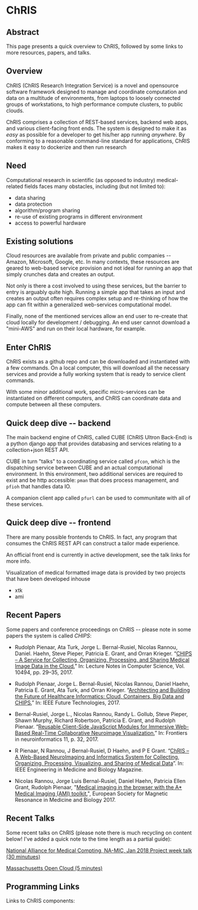 # ChRIS

## Abstract
This page presents a quick overview to ChRIS, followed by some links to more resources, papers, and talks.

## Overview
ChRIS (ChRIS Research Integration Service) is a novel and opensource software framework designed to manage and coordinate computation and data on a multitude of environments, from laptops to loosely connected groups of workstations, to high performance compute clusters, to public clouds.

ChRIS comprises a collection of REST-based services, backend web apps, and various client-facing front ends. The system is designed to make it as *easy* as possible for a developer to get his/her app running *anywhere*. By conforming to a reasonable command-line standard for applications, ChRIS makes it easy to dockerize and then run research 

## Need

Computational research in scientific (as opposed to industry) medical-related fields faces many obstacles, including (but not limited to):

* data sharing
* data protection
* algorithm/program sharing
* re-use of existing programs in different environment
* access to powerful hardware

## Existing solutions

Cloud resources are available from private and public companies -- Amazon, Microsoft, Google, etc. In many contexts, these resources are geared to web-based service provision and not ideal for running an app that simply crunches data and creates an output.

Not only is there a cost involved to using these services, but the barrier to entry is arguably quite high. Running a simple app that takes an input and creates an output often requires complex setup and re-thinking of how the app can fit within a generalized web-services computational model.

Finally, none of the mentioned services allow an end user to re-create that cloud locally for development / debugging. An end user cannot download a "mini-AWS" and run on their local hardware, for example.

## Enter ChRIS

ChRIS exists as a github repo and can be downloaded and instantiated with a few commands. On a local computer, this will download all the necessary services and provide a fully working system that is ready to service client commands.

With some minor additional work, specific micro-services can be instantiated on different computers, and ChRIS can coordinate data and compute between all these computers.

## Quick deep dive -- backend

The main backend engine of ChRIS, called CUBE (ChRIS Ultron Back-End) is a python django app that provides databasing and services relating to a collection+json REST API.

CUBE in turn "talks" to a coordinating service called ``pfcon``, which  is the dispatching service between CUBE and an actual computational environment. In this environment, two additional services are required to exist and be http accessible: ``pman`` that does process management, and ``pfioh`` that handles data IO.

A companion client app called ``pfurl`` can be used to communitate with all of these services.

## Quick deep dive -- frontend

There are many possible frontends to ChRIS. In fact, any program that consumes the ChRIS REST API can construct a tailor made experience.

An official front end is currently in active development, see the talk links for more info.

Visualization of medical formatted image data is provided by two projects that have been developed inhouse

* xtk 
* ami

## Recent Papers

Some papers and conference proceedings on ChRIS -- please note in some papers the system is called *CHIPS*:

* Rudolph Pienaar, Ata Turk, Jorge L. Bernal-Rusiel, Nicolas Rannou, Daniel. Haehn, Steve Pieper, Patricia E. Grant, and Orran Krieger. “[CHIPS – A Service for Collecting, Organizing, Processing, and Sharing Medical Image Data in the Cloud.](https://github.com/FNNDSC/CHRIS_docs/blob/master/papers/LNCS_VLDB_Healthcare.pdf)” In: Lecture Notes in Computer Science, Vol. 10494, pp. 29–35, 2017.

* Rudolph Pienaar, Jorge L. Bernal-Rusiel, Nicolas Rannou, Daniel Haehn, Patricia E. Grant, Ata Turk, and Orran Krieger. “[Architecting and Building the Future of Healthcare Informatics: Cloud, Containers, Big Data and CHIPS.](https://github.com/FNNDSC/CHRIS_docs/blob/master/papers/FTC_2017_IEEE_Conference.pdf)” In: IEEE Future Technologies, 2017.

* Bernal-Rusiel, Jorge L., Nicolas Rannou, Randy L. Gollub, Steve Pieper, Shawn Murphy, Richard Robertson, Patricia E. Grant, and Rudolph Pienaar. “[Reusable Client-Side JavaScript Modules for Immersive Web-Based Real-Time Collaborative Neuroimage Visualization.](https://github.com/FNNDSC/CHRIS_docs/blob/master/papers/fninf-11-00032.pdf)” In: Frontiers in neuroinformatics 11, p. 32, 2017.

* R Pienaar, N Rannou, J Bernal-Rusiel, D Haehn, and P E Grant. “[ChRIS – A Web-Based NeuroImaging and Informatics System for Collecting, Organizing, Processing, Visualizing, and Sharing of Medical Data](https://github.com/FNNDSC/CHRIS_docs/blob/master/papers/EMBS_ChRIS_IEEE_Conference.pdf)”. In: IEEE Engineering in Medicine and Biology Magazine.

* Nicolas Rannou, Jorge Luis Bernal-Rusiel, Daniel Haehn, Patricia Ellen Grant, Rudolph Pienaar, "[Medical imaging in the browser with the A* Medical Imaging (AMI) toolkit.](https://github.com/FNNDSC/CHRIS_docs/blob/master/papers/esmrmb2017.7403b23.NORMAL.pdf)", European Society for Magnetic Resonance in Medicine and Biology 2017.


## Recent Talks

Some recent talks on ChRIS (please note there is much recycling on content below! I've added a quick note to the time length as a partial guide):

[National Alliance for Medical Compting, NA-MIC, Jan 2018 Project week talk (30 minutues)](http://slides.com/debio/deck-6-7-8-12-13-19-22)

[Massachusetts Open Cloud (5 minutes)](http://slides.com/debio/deck-6-7-8-12-13-19)

## Programming Links

Links to ChRIS components:

